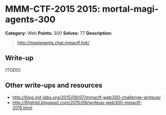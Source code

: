 # MMM-CTF-2015 2015: mortal-magi-agents-300

**Category:** Web
**Points:** 300
**Solves:** 77
**Description:**

> http://magiagents.chal.mmactf.link/
> 


## Write-up

(TODO)

## Other write-ups and resources

* <http://blog.init-labs.org/2015/09/07/mmactf-web300-challenge-writeup/> 
* <http://81glntd.blogspot.com/2015/09/writeup-web300-mmactf-2015.html>
